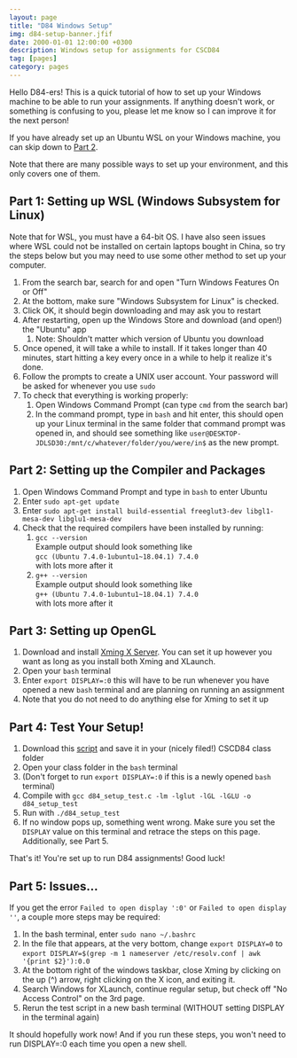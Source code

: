 ```yaml
---
layout: page
title: "D84 Windows Setup"
img: d84-setup-banner.jfif
date: 2000-01-01 12:00:00 +0300
description: Windows setup for assignments for CSCD84
tag: [pages]
category: pages
---
```


Hello D84-ers! This is a quick tutorial of how to set up your Windows machine to be able to run your assignments. If anything doesn't work, or something is confusing to you, please let me know so I can improve it for the next person!

If you have already set up an Ubuntu WSL on your Windows machine, you can skip down to [Part 2](#part-2-setting-up-the-compiler-and-packages). 

Note that there are many possible ways to set up your environment, and this only covers one of them.

## Part 1: Setting up WSL (Windows Subsystem for Linux)

Note that for WSL, you must have a 64-bit OS. I have also seen issues where WSL could not be installed on certain laptops bought in China, so try the steps below but you may need to use some other method to set up your computer.
1. From the search bar, search for and open "Turn Windows Features On or Off"
2. At the bottom, make sure "Windows Subsystem for Linux" is checked.
3. Click OK, it should begin downloading and may ask you to restart
4. After restarting, open up the Windows Store and download (and open!) the "Ubuntu" app
   1. Note: Shouldn't matter which version of Ubuntu you download
5. Once opened, it will take a while to install. If it takes longer than 40 minutes, start hitting a key every once in a while to help it realize it's done.
6. Follow the prompts to create a UNIX user account. Your password will be asked for whenever you use `sudo`
7. To check that everything is working properly:
   1. Open Windows Command Prompt (can type `cmd` from the search bar)
   2. In the command prompt, type in `bash` and hit enter, this should open up your Linux terminal in the same folder that command prompt was opened in, and should see something like `user@DESKTOP-JDLSD30:/mnt/c/whatever/folder/you/were/in$` as the new prompt.

## Part 2: Setting up the Compiler and Packages
1. Open Windows Command Prompt and type in `bash` to enter Ubuntu
2. Enter `sudo apt-get update`
3. Enter `sudo apt-get install build-essential freeglut3-dev libgl1-mesa-dev libglu1-mesa-dev`
4. Check that the required compilers have been installed by running:
   1. `gcc --version` <br>Example output should look something like <br>`gcc (Ubuntu 7.4.0-1ubuntu1~18.04.1) 7.4.0` <br>with lots more after it
   2. `g++ --version` <br>Example output should look something like <br>`g++ (Ubuntu 7.4.0-1ubuntu1~18.04.1) 7.4.0` <br>with lots more after it

## Part 3: Setting up OpenGL

1. Download and install <a href="https://sourceforge.net/projects/xming/" target="_blank">Xming X Server</a>. You can set it up however you want as long as you install both Xming and XLaunch.
2. Open your `bash` terminal
3. Enter `export DISPLAY=:0` this will have to be run whenever you have opened a new `bash` terminal and are planning on running an assignment
4. Note that you do not need to do anything else for Xming to set it up

## Part 4: Test Your Setup!
1. Download this <a href="https://utoronto-my.sharepoint.com/:u:/g/personal/n_way_mail_utoronto_ca/EXADc8jJQxVGtneawvmqjdQBqSByDaxys6zz3K8d1zAzCw?e=PeLv1B" target="_blank">script</a> and save it in your (nicely filed!) CSCD84 class folder 
2. Open your class folder in the `bash` terminal
3. (Don't forget to run `export DISPLAY=:0` if this is a newly opened `bash` terminal)
4. Compile with `gcc d84_setup_test.c -lm -lglut -lGL -lGLU -o d84_setup_test`
5. Run with `./d84_setup_test`
6. If no window pops up, something went wrong. Make sure you set the `DISPLAY` value on this terminal and retrace the steps on this page. Additionally, see Part 5.

That's it! You're set up to run D84 assignments! Good luck!


## Part 5: Issues...
If you get the error `Failed to open display ':0'` or `Failed to open display ''`, a couple more steps may be required:

1. In the bash terminal, enter `sudo nano ~/.bashrc`
2. In the file that appears, at the very bottom, change `export DISPLAY=0` to `export DISPLAY=$(grep -m 1 nameserver /etc/resolv.conf | awk '{print $2}'):0.0`
3. At the bottom right of the windows taskbar, close Xming by clicking on the up (^) arrow, right clicking on the X icon, and exiting it.
4. Search Windows for XLaunch, continue regular setup, but check off "No Access Control" on the 3rd page.
5. Rerun the test script in a new bash terminal (WITHOUT setting DISPLAY in the terminal again)

It should hopefully work now! And if you run these steps, you won't need to run DISPLAY=:0 each time you open a new shell.

